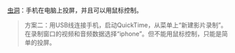 [虫洞](https://er.run/)：手机在电脑上投屏，并且可以用鼠标控制。

> 方案二：用USB线连接手机，启动QuickTime，从菜单上“新建影片录制”。在录制窗口的视频和音频数据选择“iphone”。但不能用鼠标控制，只能是简单的投屏。